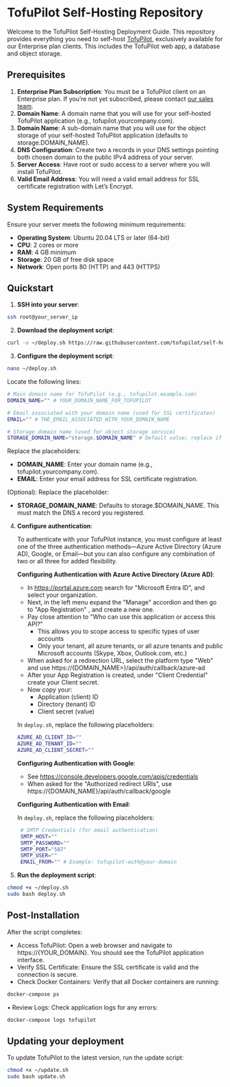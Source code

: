 # TofuPilot Self-Hosting Repository

Welcome to the TofuPilot Self-Hosting Deployment Guide. This repository provides everything you need to self-host [TofuPilot](https://www.tofupilot.com), exclusively available for our Enterprise plan clients. This includes the TofuPilot web app, a database and object storage.

## Prerequisites

1. **Enterprise Plan Subscription**: You must be a TofuPilot client on an Enterprise plan. If you’re not yet subscribed, please contact [our sales team](support@tofupilot.com).
2. **Domain Name**: A domain name that you will use for your self-hosted TofuPilot application (e.g., tofupilot.yourcompany.com).
3. **Domain Name**: A sub-domain name that you will use for the object storage of your self-hosted TofuPilot application (defaults to storage.DOMAIN_NAME).
4. **DNS Configuration**: Create two `A` records in your DNS settings pointing both chosen domain to the public IPv4 address of your server.
5. **Server Access**: Have root or sudo access to a server where you will install TofuPilot.
6. **Valid Email Address**: You will need a valid email address for SSL certificate registration with Let’s Encrypt.

## System Requirements

Ensure your server meets the following minimum requirements:

- **Operating System**: Ubuntu 20.04 LTS or later (64-bit)
- **CPU**: 2 cores or more
- **RAM**: 4 GB minimum
- **Storage**: 20 GB of free disk space
- **Network**: Open ports 80 (HTTP) and 443 (HTTPS)

## Quickstart

1. **SSH into your server**:

```bash
ssh root@your_server_ip
```

2. **Download the deployment script**:

```bash
curl -o ~/deploy.sh https://raw.githubusercontent.com/tofupilot/self-hosting/main/deploy.sh
```

3. **Configure the deployment script**:

```bash
nano ~/deploy.sh
```

Locate the following lines:

```bash
# Main domain name for TofuPilot (e.g., tofupilot.example.com)
DOMAIN_NAME="" # YOUR_DOMAIN_NAME_FOR_TOFUPILOT

# Email associated with your domain name (used for SSL certificates)
EMAIL="" # THE_EMAIL_ASSOCIATED_WITH_YOUR_DOMAIN_NAME

# Storage domain name (used for object storage service)
STORAGE_DOMAIN_NAME="storage.$DOMAIN_NAME" # Default value; replace if desired
```

Replace the placeholders:

- **DOMAIN_NAME**: Enter your domain name (e.g., tofupilot.yourcompany.com).
- **EMAIL**: Enter your email address for SSL certificate registration.

(Optional): Replace the placeholder:

- **STORAGE_DOMAIN_NAME**: Defaults to storage.$DOMAIN_NAME. This must match the DNS `A` record you registered.

4. **Configure authentication**:

   To authenticate with your TofuPilot instance, you must configure at least one of the three authentication methods—Azure Active Directory (Azure AD), Google, or Email—but you can also configure any combination of two or all three for added flexibility.

   **Configuring Authentication with Azure Active Directory (Azure AD)**:

   - In https://portal.azure.com search for "Microsoft Entra ID", and select your organization.
   - Next, in the left menu expand the "Manage" accordion and then go to "App Registration" , and create a new one.
   - Pay close attention to "Who can use this application or access this API?"
     - This allows you to scope access to specific types of user accounts
     - Only your tenant, all azure tenants, or all azure tenants and public Microsoft accounts (Skype, Xbox, Outlook.com, etc.)
   - When asked for a redirection URL, select the platform type "Web" and use https://{DOMAIN_NAME>}/api/auth/callback/azure-ad
   - After your App Registration is created, under "Client Credential" create your Client secret.
   - Now copy your:
     - Application (client) ID
     - Directory (tenant) ID
     - Client secret (value)

   In `deploy.sh`, replace the following placeholders:

   ```bash
   AZURE_AD_CLIENT_ID=""
   AZURE_AD_TENANT_ID=""
   AZURE_AD_CLIENT_SECRET=""
   ```

   **Configuring Authentication with Google**:

   - See https://console.developers.google.com/apis/credentials
   - When asked for the "Authorized redirect URIs", use https://{DOMAIN_NAME}/api/auth/callback/google

   **Configuring Authentication with Email**:

   In `deploy.sh`, replace the following placeholders:

   ```bash
    # SMTP Credentials (for email authentication)
    SMTP_HOST=""
    SMTP_PASSWORD=""
    SMTP_PORT="587"
    SMTP_USER=""
    EMAIL_FROM="" # Example: tofupilot-auth@your-domain
   ```

5. **Run the deployment script**:

```bash
chmod +x ~/deploy.sh
sudo bash deploy.sh
```

## Post-Installation

After the script completes:

- Access TofuPilot: Open a web browser and navigate to https://{YOUR_DOMAIN}. You should see the TofuPilot application interface.
- Verify SSL Certificate: Ensure the SSL certificate is valid and the connection is secure.
- Check Docker Containers: Verify that all Docker containers are running:

```bash
docker-compose ps
```

• Review Logs: Check application logs for any errors:

```bash
docker-compose logs tofupilot
```

## Updating your deployment

To update TofuPilot to the latest version, run the update script:

```bash
chmod +x ~/update.sh
sudo bash update.sh
```
